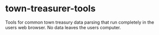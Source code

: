 # town-treasurer-tools
Tools for common town treasury data parsing that run completely in the users web browser. No data leaves the users computer.
